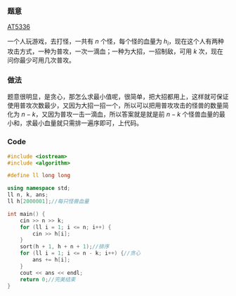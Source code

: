 ### 题意
[AT5336](https://www.luogu.com.cn/problem/AT5336)

一个人玩游戏，去打怪，一共有 $n$ 个怪，每个怪的血量为 $h_{i}$，现在这个人有两种攻击方式，一种为普攻，一次一滴血；一种为大招，一招制敌，可用 $k$ 次，现在问你最少可用几次普攻。
### 做法
题意很明显，是贪心，那怎么求最小值呢，很简单，把大招都用上，这样就可保证使用普攻次数最少，又因为大招一招一个，所以可以把用普攻攻击的怪兽的数量简化为 $n-k$，又因为普攻一击一滴血，所以答案就是就是前 $n-k$ 个怪兽血量的最小和，求最小血量就只需排一遍序即可，上代码。
### Code
```cpp
#include <iostream>
#include <algorithm>

#define ll long long

using namespace std;
ll n, k, ans;
ll h[2000001];//每只怪兽血量

int main() {
	cin >> n >> k;
	for (ll i = 1; i <= n; i++) {
		cin >> h[i];
	}
	sort(h + 1, h + n + 1);//排序
	for (ll i = 1; i <= n - k; i++) {//贪心
		ans += h[i];
	}
	cout << ans << endl;
    return 0;//完美结束
}
```

